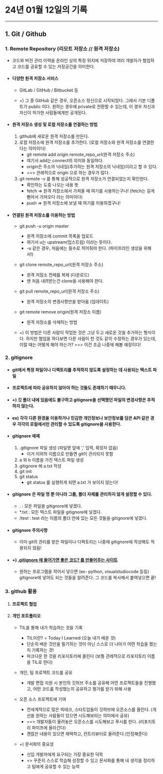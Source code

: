 # 24년 01월 12일의 기록
---
## 1. Git / Github

### 1. Remote Repository (리모트 저장소 // 원격 저장소)
- 코드와 버전 관리 이력을 온라인 상의 특정 위치에 저장하여 여러 개발자가 협업하고 코드를 공유할 수 있는 저장공간을 의미한다.

- #### 다양한 원격 저장소 서비스
    - GitLab / GitHub / Bitbucket 등

    - +) 그 중 GitHub 같은 경우, 오픈소스 정신으로 시작되었다. 그래서 기본 디폴트가 public 이다. 원하는 경우에 private로 전환할 수 있는데, 이 경우 자신과 자신이 허가한 사람들에게만 공개된다.

- #### 원격 저장소 생성 및 로컬 저장소를 연결하는 방법
    1. github에 새로운 원격 저장소를 만든다.
    2. 로컬 저장소에 원격 저장소를 추가한다. (로컬 저장소와 원격 저장소를 연결한다는 의미이다)
        - git remote add origin remote_repo_url(원격 저장소 주소)
        - 여기서 add는 connect의 의미와 동일하다.
        - origin은 주소의 닉네임(추가하는 원격 저장소의 닉네임)이라고 할 수 있다.
        - ==> 관례적으로 origin 으로 하는 경우가 많다.
    3. git remote -v 를 통해 성공적으로 원격 저장소가 연결되었는지 확인한다.
        - 확인하는 도중 나오는 내용 뜻
        - fetch => 원격 저장소에서 가져올 때 여기를 사용하는구나! (fetch는 길게 뻗어서 가져오다 라는 의미이다)
        - push => 원격 저장소에 보낼 때 여기를 이용하겠구나!

- #### 연결된 원격 저장소를 이용하는 방법
    - git push -u origin master
        - 원격 저장소에 commit 목록을 업로드
        - 여기서 u는 upstream(업스트림) 이라는 뜻이다.
        - -u 같은 경우, 처음에는 필수로 적어줘야 한다. (파이프라인 생성을 위해서!)

    - git clone remote_repo_url(원격 저장소 주소)
        - 원격 저장소 전체를 복제 (다운로드)
        - 맨 처음 내려받는건 clone을 사용해야 한다.

    - git pull remote_repo_url(원격 저장소 주소)
        - 원격 저장소의 변경사항만을 받아옴 (업데이트)

    - git remote remove origin(원격 저장소 이름)
        - 원격 저장소를 삭제하는 방법

    - +) 이 방법은 다른 사람이 작업한 것은 그냥 두고 새로운 것을 추가하는 형식이다. 하지만 협업을 하다보면 다른 사람이 한 것도 같이 수정하는 경우가 있는데, 이럴 때는 어떻게 해야 하는가?
    ==> 이건 조금 나중에 해볼 예정이다!

### 2. gitignore
- #### git에서 특정 파일이나 디렉토리를 추적하지 않도록 설정하는 데 사용되는 텍스트 파일
- #### 프로젝트에 따라 공유하지 않아야 하는 것들도 존재하기 때무니다.
- #### +) 깃 폴더 내에 있음에도 불구하고 gitignore을 선택했던 파일의 변경사항은 추적하지 않는다.
- #### ex) 각각 다른 환경을 이용하거나 민감한 개인정보나 보안정보를 담은 API 같은 경우 각각의 로컬에서만 관리할 수 있도록 gitignore을 사용한다.
- #### gitignore 예제

    1. .gitignore 파일 생성 (파일명 앞에 ',' 입력, 확장자 없음)
        - 이거 이외의 이름으로 만들면 git이 관리되지 못함
    2. a 와 b 이름을 가진 텍스트 파일 생성
    3. gitignore 에 a.txt 작성
    4. git init
    5. git status
        - git status 를 실행하게 되면 a.txt 가 보이지 않는다!
- #### gitignore 은 파일 명 뿐 아니라 그룹, 폴더 자체를 관리하지 않게 설정할 수 있다.
    - *.* : 모든 파일을 gitignore에 넣겠다.
    - *.txt : 모든 텍스트 파일을 gitignore에 넣겠다.
    - /test : test 라는 이름의 폴더 안에 있는 모든 것들을 gitignore에 넣겠다.
- #### gitignore 주의사항
    - 이미 git의 관리를 받은 파일이나 디렉토리는 나중에 gitignore에 작성해도 적용되지 않음!
- #### +) [.gitignore 에 들어가면 좋은 코드? 를 만들어주는 사이트](https://www.toptal.com/developers/gitignore/)
    - 원하는 프로그램을 적어서 넣으면 (ex- python, visualstudiocode 등등) gitignore에 넣어도 되는 것들을 알려준다. 그 코드를 복사해서 붙여넣으면 끝!

### 3. github 활용
1. #### 프로젝트 협업
2. #### 개인 포트폴리오
    - TIL을 통해 내가 학습하는 것을 기록
        - TIL이란? = Today I Learned (오늘 내가 배운 것)
        - 단순히 배운 것만을 필기하는 것이 아닌 스스로 더 나아가 어떤 학습을 했는지 기록하는 것!
        - 마크다운 한 것을 리포지토리에 올린다 (보통 관례적으로 리포지토리 이름을 TIL로 한다)
    - 개인, 팀 프로젝트 코드를 공유
        - 개발 면접 지원 시 본인의 깃허브 주소를 공유해 어떤 프로젝트들을 진행했고, 어떤 코드를 작성했는지 공유하고 평가를 받기 위해 사용
    - 오픈 소스 프로젝트에 기여
        - 전세계적으로 많은 빅테크, 스타트업들이 깃허브에 오픈소스를 올린다. (개선을 원하는 사람들이 있으면 시도해보라는 의미에서 공유)
        - ==> 개발자들이 올려놓은 오픈소스를 시도해보고 푸시를 한다. (리포지토리 파이프에 올라간다)
        - 괜찮은 내용이 있으면 채택하고, 컨트리뷰터로 올려준다.(인정해준다)

    - +) 문서화의 중요성
        - 신입 개발자에게 요구되는 가장 중요한 덕목
        - => 꾸준히 스스로 학습해 성장할 수 있고 문서화를 통해 내 생각을 정리하고 팀에게 공유할 수 있는 능력